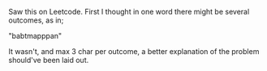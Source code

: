 Saw this on Leetcode. First I thought in one word there might be several outcomes, as in;

"babtmapppan"

It wasn't, and max 3 char per outcome, a better explanation of the problem should've been laid out.
